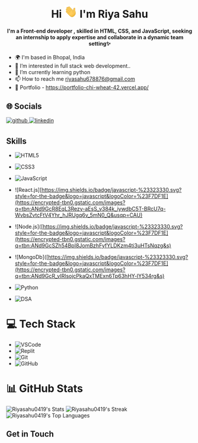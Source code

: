 
<h1 align="center">Hi <img src="https://raw.githubusercontent.com/ABSphreak/ABSphreak/master/gifs/Hi.gif" width="35"> I'm Riya Sahu</h1>
 <h4 align="center">I'm a Front-end developer , skilled in HTML, CSS, and JavaScript, seeking an internship to apply expertise and collaborate in a dynamic team setting✨</h4> 




- 🌍 I'm based in Bhopal, India
- 👀 I’m interested in full stack web development..
- 🌱 I’m currently learning python 
- 📫 How to reach me riyasahu678876@gmail.com
- 💼 Portfolio - https://portfolio-chi-wheat-42.vercel.app/

<!---
Riyasahu0419/Riyasahu0419 is a ✨ special ✨ repository because its `README.md` (this file) appears on your GitHub profile.
You can click the Preview link to take a look at your changes.
--->




## 🌐 Socials

<a href="[https://https://github.com/Riyasahu0419](https://github.com/Riyasahu0419)" target="_blank">
<img src=https://img.shields.io/badge/github-%2324292e.svg?&style=for-the-badge&logo=github&logoColor=white alt=github style="margin-bottom: 5px;" />
</a>
<a href="[[https://www.linkedin.com/in/riya-sahu-08a462230/](https://www.linkedin.com/in/riya-sahu-08a462230/))" target="_blank">
<img src=https://img.shields.io/badge/linkedin-%231E77B5.svg?&style=for-the-badge&logo=linkedin&logoColor=white alt=linkedin style="margin-bottom: 5px;" />
   </a>

## Skills
- ![HTML5](https://img.shields.io/badge/html5-%23E34F26.svg?style=for-the-badge&logo=html5&logoColor=white) 
- ![CSS3](https://img.shields.io/badge/css3-%231572B6.svg?style=for-the-badge&logo=css3&logoColor=white) 

- ![JavaScript](https://img.shields.io/badge/javascript-%23323330.svg?style=for-the-badge&logo=javascript&logoColor=%23F7DF1E) 
- ![React.js][https://img.shields.io/badge/javascript-%23323330.svg?style=for-the-badge&logo=javascript&logoColor=%23F7DF1E](https://encrypted-tbn0.gstatic.com/images?q=tbn:ANd9GcR8EqL3Rezy-aEsS_v384k_iywdbC5T-BRcU7q-WvbsZvtcFtV4Yhr_hJRUgq6v_5mN0_Q&usqp=CAU) 
- ![Node.js]([https://img.shields.io/badge/javascript-%23323330.svg?style=for-the-badge&logo=javascript&logoColor=%23F7DF1E](https://encrypted-tbn0.gstatic.com/images?q=tbn:ANd9GcSZh54BpI8JomBzhFyfYLDKzm4ti3uHTsNqzg&s) 
- ![MongoDb]([https://img.shields.io/badge/javascript-%23323330.svg?style=for-the-badge&logo=javascript&logoColor=%23F7DF1E](https://encrypted-tbn0.gstatic.com/images?q=tbn:ANd9GcR_vIRlsojcPkaQxTMExn6Tp63hHY-lY534rg&s) 


- ![Python](https://img.shields.io/badge/Python-3776AB?style=flat&logo=python&logoColor=white)
- ![DSA](https://img.shields.io/badge/Data_Structures_%26_Algorithms-0082C9?style=flat)



# 💻 Tech Stack
- ![VSCode](https://img.shields.io/badge/VSCode-007ACC?style=flat&logo=visual-studio-code&logoColor=white)
- ![Replit](https://img.shields.io/badge/Replit-667881?style=flat&logo=replit&logoColor=white)
- ![Git](https://img.shields.io/badge/Git-F05032?style=flat&logo=git&logoColor=white)
- ![GitHub](https://img.shields.io/badge/GitHub-181717?style=flat&logo=github&logoColor=white)



# 📊 GitHub Stats

![Riyasahu0419's Stats](https://github-readme-stats.vercel.app/api?username=Riyasahu0419&theme=tokyonight&show_icons=true&hide_border=false&count_private=true)
![Riyasahu0419's Streak](https://github-readme-streak-stats.herokuapp.com/?user=Riyasahu0419&theme=tokyonight&hide_border=false)
![Riyasahu0419's Top Languages](https://github-readme-stats.vercel.app/api/top-langs/?username=Riyasahu0419&theme=tokyonight&show_icons=true&hide_border=false&layout=compact)



## Get in Touch
